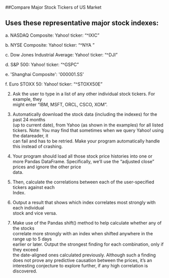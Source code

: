 
##Compare Major Stock Tickers of US Market

## Uses these	representative	major	stock	indexes:

  a. NASDAQ	Composite:	Yahoo!	ticker:	“^IXIC”

  b. NYSE	Composite:	Yahoo!	ticker:	“^NYA ”

  c. Dow	Jones	Industrial	Average:	Yahoo!	ticker:	“^DJI”

  d. S&P	500:	Yahoo!	ticker:	“^GSPC”

  e. 'Shanghai	Composite':	'000001.SS'

  f. Euro	STOXX	50:	Yahoo!	ticker:	“^STOXX50E”

2. Ask	the	user	to	type	in a	list	of	any other individual stock	tickers.		For	example,	they	
might	enter	“IBM,	MSFT,	ORCL,	CSCO,	XOM”.

3. Automatically	download	the	stock	data	(including	the	indexes)	for	the	past	24 months	
(up	to	current	date),	from	Yahoo	(as	shown	in	the	examples) for	all	listed	tickers.
Note:	You	may	find	that	sometimes	when	we	query	Yahoo!	using	the	datareader,	it	
can	fail	and	has	to	be	retried.		Make	your	program	automatically	handle	this	instead	
of	crashing.

4. Your	program	should	load	all	those stock	price	histories	into	one	or	more Pandas	
DataFrame. Specifically,	we’ll	use	the	“adjusted	close”	prices and	ignore	the	other	price	
data.

5. Then,	calculate	the	correlations	between	each	of	the	user-specified tickers	against	each	
Index.

6. Output	a	result	that	shows	which	index	correlates	most	strongly	with	each	individual	
stock	and vice	versa.

7. Make	use	of	the	Pandas	shift()	method	to	help	calculate	whether	any	of	the	stocks	
correlate	more	strongly	with	an	index	when	shifted	anywhere	in	the	range	up	to	5 days	
earlier	or	later.		Output	the	strongest	finding	for	each	combination,	only	if	they	exceed	
the	date-aligned	ones	calculated	previously.	Although	such	a	finding	does	not prove	any	
predictive	causation	between	the	prices,	it’s	an	interesting	conjecture	to	explore
further,	if	any	high	correlation	is	discovered.
